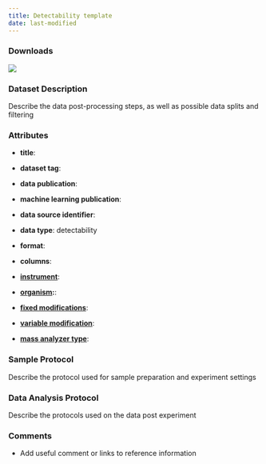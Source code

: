 ```yaml
---
title: Detectability template
date: last-modified
---
```


### Downloads
[![](https://img.shields.io/badge/download-dataset%20name-008080?style=flat-square)]()

### Dataset Description
Describe the data post-processing steps, as well as possible data splits and filtering

### Attributes
- **title**: 
- **dataset tag**: 
- **data publication**: 
- **machine learning publication**: 
- **data source identifier**: 


- **data type**: detectability
- **format**: 
- **columns**: 
- **[instrument]**: 
- **[organism]:**: 
- **[fixed modifications]**:
- **[variable modification]**:
- **[mass analyzer type]**: 

### Sample Protocol
Describe the protocol used for sample preparation and experiment settings

### Data Analysis Protocol
Describe the protocols used on the data post experiment

### Comments
- Add useful comment or links to reference information


[instrument]: https://www.ebi.ac.uk/ols/ontologies/ms/terms?iri=http%3A%2F%2Fpurl.obolibrary.org%2Fobo%2FMS_1000463
[organism]: https://www.ebi.ac.uk/ols/ontologies/ms/terms?iri=http%3A%2F%2Fpurl.obolibrary.org%2Fobo%2FOBI_0100026
[fixed modifications]: https://www.ebi.ac.uk/ols/ontologies/ms/terms?iri=http%3A%2F%2Fpurl.obolibrary.org%2Fobo%2FMS_1003021
[variable modification]: https://www.ebi.ac.uk/ols/ontologies/ms/terms?iri=http%3A%2F%2Fpurl.obolibrary.org%2Fobo%2FMS_1003022
[dissociation method]: https://www.ebi.ac.uk/ols/ontologies/ms/terms?iri=http%3A%2F%2Fpurl.obolibrary.org%2Fobo%2FMS_1000044
[collision energy]: https://www.ebi.ac.uk/ols/ontologies/ms/terms?iri=http%3A%2F%2Fpurl.obolibrary.org%2Fobo%2FMS_1000045 
[mass analyzer type]: https://www.ebi.ac.uk/ols/ontologies/ms/terms?iri=http%3A%2F%2Fpurl.obolibrary.org%2Fobo%2FMS_1000443&lang=en&viewMode=All&siblings=false
[chromatography separation]: https://www.ebi.ac.uk/ols/ontologies/ms/terms?iri=http%3A%2F%2Fpurl.obolibrary.org%2Fobo%2FMS_1002270&lang=en&viewMode=All&siblings=false

